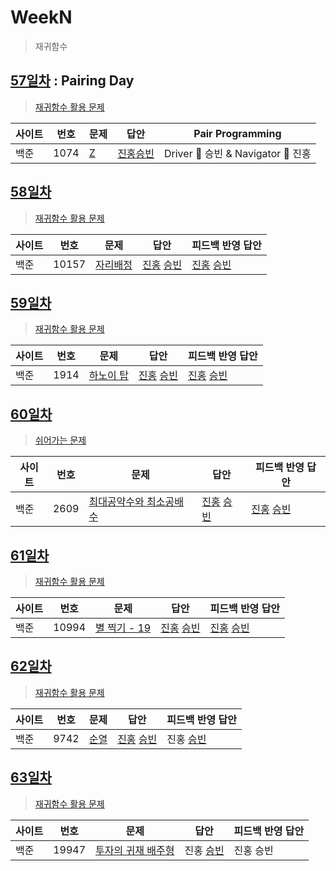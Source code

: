 # WeekN
> 재귀함수

## [57일차](Day57) : Pairing Day

> [재귀함수 활용 문제](https://www.acmicpc.net/group/workbook/view/9797/30766)

| 사이트 | 번호 | 문제                 | 답안                | Pair Programming    |
| ------ | ---- | -------------------- | ------------------- | ------------------- |
| 백준   | 1074    | [Z](https://www.acmicpc.net/problem/1074) | [진홍승빈](Day57/bj1074_kjhwsb.java) | Driver 🚗 승빈 & Navigator 🧭 진홍 |

## [58일차](Day58)

> [재귀함수 활용 문제](https://www.acmicpc.net/group/workbook/view/9797/30852)

| 사이트 | 번호 | 문제                 | 답안                | 피드백 반영 답안    |
| ------ | ---- | -------------------- | ------------------- | ------------------- |
| 백준   | 10157 | [자리배정](https://www.acmicpc.net/problem/10157) | [진홍](Day58/bj10157_kjh.java) [승빈](Day58/bj10157_wsb.java) | [진홍](Day58/bj10157_kjh_fb.java) [승빈](Day58/bj10157_wsb_fb.java) |

## [59일차](Day59)

> [재귀함수 활용 문제](https://www.acmicpc.net/group/workbook/view/9797/30854)

| 사이트 | 번호 | 문제                 | 답안                | 피드백 반영 답안    |
| ------ | ---- | -------------------- | ------------------- | ------------------- |
| 백준   | 1914    | [하노이 탑](https://www.acmicpc.net/problem/1914) | [진홍](Day59/bj1914_kjh.java) [승빈](Day59/bj1914_wsb.java) | [진홍](Day59/bj1914_kjh.java) [승빈](Day59/bj1914_wsb.java) |

## [60일차](Day60)

> [쉬어가는 문제](https://www.acmicpc.net/group/workbook/view/9797/30898)

| 사이트 | 번호 | 문제                 | 답안                | 피드백 반영 답안    |
| ------ | ---- | -------------------- | ------------------- | ------------------- |
| 백준   | 2609 | [최대공약수와 최소공배수](https://www.acmicpc.net/problem/2609) | [진홍](Day60/bj2609_kjh.java) [승빈](Day60/bj2609_wsb.java) | [진홍](Day60/bj2609_kjh_fb.java) [승빈](Day60/bj2609_wsb.java) |

## [61일차](Day61)

> [재귀함수 활용 문제](https://www.acmicpc.net/group/workbook/view/9797/30912)

| 사이트 | 번호 | 문제                 | 답안                | 피드백 반영 답안    |
| ------ | ---- | -------------------- | ------------------- | ------------------- |
| 백준   | 10994    | [별 찍기 - 19](https://www.acmicpc.net/problem/10994) | [진홍](Day61/bj10994_kjh.java) [승빈](Day61/bj10994_wsb.java) | [진홍](Day61/bj10994_kjh.java) [승빈](Day61/bj10994_wsb_fb.java) |

## [62일차](Day62)

> [재귀함수 활용 문제](https://www.acmicpc.net/group/workbook/view/9797/30929)

| 사이트 | 번호 | 문제                 | 답안                | 피드백 반영 답안    |
| ------ | ---- | -------------------- | ------------------- | ------------------- |
| 백준   | 9742 | [순열](https://www.acmicpc.net/problem/9742) | [진홍](Day62/bj9742_kjh.java) [승빈](Day62/bj9742_wsb.java) | 진홍 [승빈](Day62/bj9742_wsb.java) |

## [63일차](Day63)

> [재귀함수 활용 문제](https://www.acmicpc.net/group/workbook/view/9797/30971)

| 사이트 | 번호 | 문제                 | 답안                | 피드백 반영 답안    |
| ------ | ---- | -------------------- | ------------------- | ------------------- |
| 백준   | 19947    | [투자의 귀재 배주형](https://www.acmicpc.net/problem/19947) | 진홍 [승빈](Day63/bj19947_wsb.java) | 진홍 승빈 |
